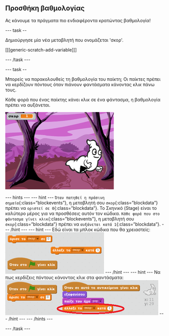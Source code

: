 ## Προσθήκη βαθμολογίας

Ας κάνουμε τα πράγματα πιο ενδιαφέροντα κρατώντας βαθμολογία!

\--- task --

Δημιούργησε μία νέα μεταβλητή που ονομάζεται 'σκορ'.

[[[generic-scratch-add-variable]]]

\--- /task \---

\--- task --

Μπορείς να παρακολουθείς τη βαθμολογία του παίκτη; Οι παίκτες πρέπει να κερδίζουν πόντους όταν πιάνουν φαντάσματα κάνοντας κλικ πάνω τους.

Κάθε φορά που ένας παίκτης κάνει κλικ σε ένα φάντασμα, η βαθμολογία πρέπει να αυξάνεται.

![Αυξάνοντας τη βαθμολογία](images/ghost-score-test.png)

\--- hints \--- \--- hint \--- `Όταν πατηθεί η πράσινη σημαία`{:class=”blockevents”}, η μεταβλητή σου `σκορ`{:class=”blockdata”} πρέπει να `οριστεί σε 0`{:class=”blockdata”}. Το Σκηνικό (Stage) είναι το καλύτερο μέρος για να προσθέσεις αυτόν τον κώδικα. `Κάθε φορά που στο φάντασμα γίνει κλικ`{:class=”blockevents”}, η μεταβλητή σου `σκορ`{:class=”blockdata”} πρέπει να `αυξάνεται κατά 1`{:class=”blockdata”}. \--- /hint \--- \--- hint \--- Εδώ είναι τα μπλοκ κώδικα που θα χρειαστείς: ![screenshot](images/ghost-score-blocks.png) \--- /hint \--- \--- hint \--- Να πως κερδίζεις πόντους κάνοντας κλικ στα φαντάσματα: ![screenshot](images/ghost-score-code.png) \--- /hint \--- \--- /hints \---

\--- /task \---
